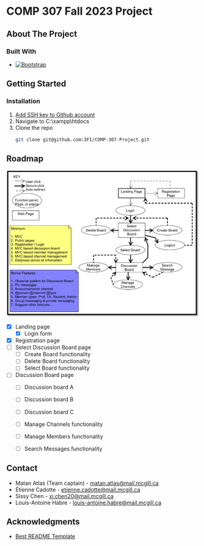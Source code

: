 # COMP 307 Fall 2023 Project

## About The Project

### Built With

* [![Bootstrap][Bootstrap.com]][Bootstrap-url]



## Getting Started

### Installation

1. [Add SSH key to Github account](https://docs.github.com/en/authentication/connecting-to-github-with-ssh)
2. Navigate to C:\xampp\htdocs
3. Clone the repo
   ```sh
   git clone git@github.com:3FI/COMP-307-Project.git
   ```



## Roadmap

![Storyboard](storyboard.png)

- [x] Landing page
    - [X] Login form
- [x] Registration page
- [ ] Select Discussion Board page
    - [ ] Create Board functionality
    - [ ] Delete Board functionality
    - [ ] Select Board functionality
- [ ] Discussion Board page
    - [ ] Discussion board A
    - [ ] Discussion board B
    - [ ] Discussion board C
    - [ ] Manage Channels functionality
    - [ ] Manage Members functionality
    - [ ] Search Messages functionality



## Contact

* Matan Atlas (Team captain) - matan.atlas@mail.mcgill.ca
* Étienne Cadotte - etienne.cadotte@mail.mcgill.ca
* Sissy Chen - xi.chen20@mail.mcgill.ca
* Louis-Antoine Habre - louis-antoine.habre@mail.mcgill.ca



## Acknowledgments

* [Best README Template](https://github.com/othneildrew/Best-README-Template/blob/master/README.md)



[Bootstrap.com]: https://img.shields.io/badge/Bootstrap-563D7C?style=for-the-badge&logo=bootstrap&logoColor=white
[Bootstrap-url]: https://getbootstrap.com